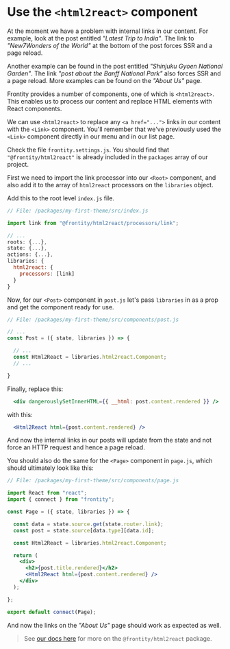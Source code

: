 # Use the `<html2react>` component

At the moment we have a problem with internal links in our content. For example, look at the post entitled _"Latest Trip to India"_. The link to _"New7Wonders of the World"_ at the bottom of the post forces SSR and a page reload.

Another example can be found in the post entitled _"Shinjuku Gyoen National Garden"_. The link _"post about the Banff National Park"_ also forces SSR and a page reload. More examples can be found on the _"About Us"_ page.

Frontity provides a number of components, one of which is `<html2react>`. This enables us to process our content and replace HTML elements with React components.

We can use `<html2react>` to replace any `<a href="...">` links in our content with the `<Link>` component. You'll remember that we've previously used the `<Link>` component directly in our menu and in our list page.

Check the file `frontity.settings.js`. You should find that `"@frontity/html2react"` is already included in the `packages` array of our project.

First we need to import the link processor into our `<Root>` component, and also add it to the array of `html2react` processors on the `libraries` object.

Add this to the root level `index.js` file.

```jsx
// File: /packages/my-first-theme/src/index.js

import link from "@frontity/html2react/processors/link";

// ...
roots: {...},
state: {...},
actions: {...},
libraries: {
  html2react: {
    processors: [link]
  }
}
```

Now, for our `<Post>` component in `post.js` let's pass `libraries` in as a prop and get the component ready for use.

```jsx
// File: /packages/my-first-theme/src/components/post.js

// ...
const Post = ({ state, libraries }) => {

  // ...
  const Html2React = libraries.html2react.Component;
  // ...

}
```

Finally, replace this:

```jsx
  <div dangerouslySetInnerHTML={{ __html: post.content.rendered }} />
```

with this:

```jsx
  <Html2React html={post.content.rendered} />
```

And now the internal links in our posts will update from the state and not force an HTTP request and hence a page reload.

You should also do the same for the `<Page>` component in `page.js`, which should ultimately look like this:

```jsx
// File: /packages/my-first-theme/src/components/page.js

import React from "react";
import { connect } from "frontity";

const Page = ({ state, libraries }) => {

  const data = state.source.get(state.router.link);
  const post = state.source[data.type][data.id];

  const Html2React = libraries.html2react.Component;

  return (
    <div>
      <h2>{post.title.rendered}</h2>
      <Html2React html={post.content.rendered} />
    </div>
  );

};

export default connect(Page);
```

And now the links on the _"About Us"_ page should work as expected as well.

> See [our docs here](https://docs.frontity.org/api-reference-1/frontity-html2react) for more on the `@frontity/html2react` package.